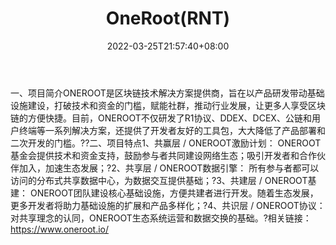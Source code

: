 ﻿---
weight: 
title: "OneRoot(RNT)"
description: "ONEROOT是区块链技术解决方案提供商，旨在以产品研发带动基础设施建设，打破技术和资金的门槛，赋能社群，推动行业发展，让更多人享受区块链的方便快捷"
date: 2022-03-25T21:57:40+08:00
lastmod: 2022-03-25T16:45:40+08:00
draft: false
authors: ["Metabd"]
featuredImage: "onerootrnt.webp"
link: ""
tags: ["数字代币","OneRoot(RNT)"]
categories: ["navigation"]
navigation: ["数字代币"]
lightgallery: true
toc: true
pinned: false
recommend: false
recommend1: false
---
一、项目简介ONEROOT是区块链技术解决方案提供商，旨在以产品研发带动基础设施建设，打破技术和资金的门槛，赋能社群，推动行业发展，让更多人享受区块链的方便快捷。目前，ONEROOT不仅研发了R1协议、DDEX、DCEX、公链和用户终端等一系列解决方案，还提供了开发者友好的工具包，大大降低了产品部署和二次开发的门槛。??二、项目特点1、共赢层 / ONEROOT激励计划：
ONEROOT基金会提供技术和资金支持，鼓励参与者共同建设网络生态；吸引开发者和合作伙伴加入，加速生态发展；?2、共享层 / ONEROOT数据引擎：
所有参与者都可以访问的分布式共享数据中心，为数据交互提供基础；?3、共建层 / ONEROOT基建：
ONEROOT团队建设核心基础设施，方便共建者进行开发。随着生态发展，更多开发者将助力基础设施的扩展和产品多样化；?4、共识层 / ONEROOT协议：
对共享理念的认同，ONEROOT生态系统运营和数据交换的基础。?相关链接：
https://www.oneroot.io/
